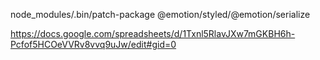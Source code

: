 node_modules/.bin/patch-package @emotion/styled/@emotion/serialize

https://docs.google.com/spreadsheets/d/1Txnl5RlavJXw7mGKBH6h-Pcfof5HCOeVVRv8vvq9uJw/edit#gid=0
